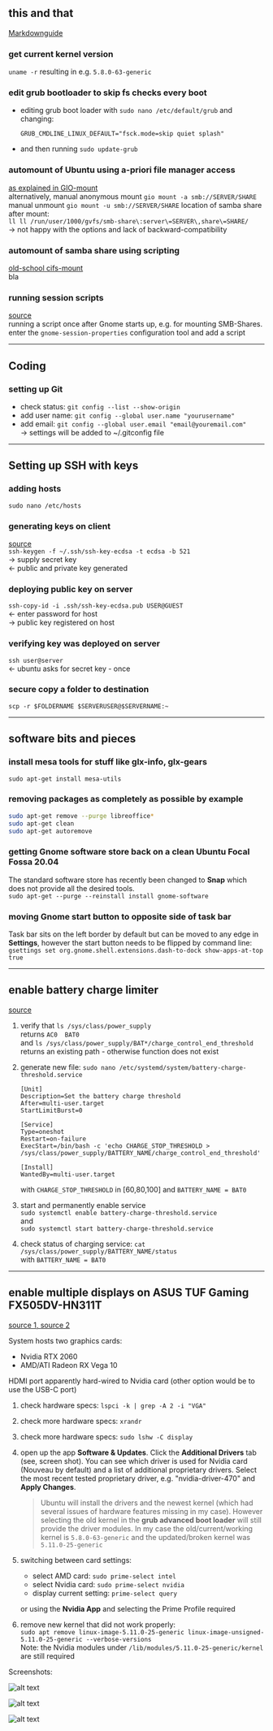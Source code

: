 ## this and that
[Markdownguide](https://www.markdownguide.org/basic-syntax)
### get current kernel version
`uname -r` resulting in e.g. `5.8.0-63-generic`
### edit grub bootloader to skip fs checks every boot
- editing grub boot loader with `sudo nano /etc/default/grub` and changing: 
    ```
    GRUB_CMDLINE_LINUX_DEFAULT="fsck.mode=skip quiet splash"
    ```
- and then running `sudo update-grub`
### automount of Ubuntu using a-priori file manager access
[as explained in GIO-mount](https://wiki.ubuntuusers.de/gio_mount)  
alternatively, manual anonymous mount
`gio mount -a smb://SERVER/SHARE`
manual unmount
`gio mount -u smb://SERVER/SHARE`
location of samba share after mount:  
`ll ll /run/user/1000/gvfs/smb-share\:server\=SERVER\,share\=SHARE/`  
&rightarrow; not happy with the options and lack of backward-compatibility

### automount of samba share using scripting
[old-school cifs-mount](https://baihuqian.github.io/2019-10-20-how-to-mount-wd-mycloud-on-ubuntu-18-04)  
bla

### running session scripts
[source](https://unix.stackexchange.com/questions/172179/gnome-shell-running-shell-script-after-session-starts)  
running a script once after Gnome starts up, e.g. for mounting SMB-Shares.  
enter the `gnome-session-properties` configuration tool and add a script

---
## Coding
### setting up Git
- check status: `git config --list --show-origin`  
- add user name: `git config --global user.name "yourusername"`  
- add email: `git config --global user.email "email@youremail.com"`  
&rightarrow; settings will be added to ~/.gitconfig file

---

## Setting up SSH with keys
### adding hosts
`sudo nano /etc/hosts`

### generating keys on client
[source](https://www.ssh.com/academy/ssh/keygen#choosing-an-algorithm-and-key-size)  
`ssh-keygen -f ~/.ssh/ssh-key-ecdsa -t ecdsa -b 521`  
&rightarrow; supply secret key  
&leftarrow; public and private key generated

### deploying public key on server
`ssh-copy-id -i .ssh/ssh-key-ecdsa.pub USER@GUEST`  
&leftarrow; enter password for host  
&rightarrow; public key registered on host

### verifying key was deployed on server
`ssh user@server`  
&leftarrow; ubuntu asks for secret key - once

### secure copy a folder to destination
`scp -r $FOLDERNAME $SERVERUSER@$SERVERNAME:~`

---

## software bits and pieces
### install mesa tools for stuff like glx-info, glx-gears 
`sudo apt-get install mesa-utils`
### removing packages as completely as possible by example
```bash
sudo apt-get remove --purge libreoffice*
sudo apt-get clean
sudo apt-get autoremove
```
### getting Gnome software store back on a clean Ubuntu Focal Fossa 20.04
The standard software store has recently been changed to **Snap** which does not provide all the desired tools.  
`sudo apt-get --purge --reinstall install gnome-software`
### moving Gnome start button to opposite side of task bar
Task bar sits on the left border by default but can be moved to any edge in **Settings**, however the start button needs to be flipped by command line:  
`gsettings set org.gnome.shell.extensions.dash-to-dock show-apps-at-top true`

---

## enable battery charge limiter
[source](https://www.linuxuprising.com/2021/02/how-to-limit-battery-charging-set.html)

1. verify that `ls /sys/class/power_supply`  
    returns `AC0  BAT0`  
    and `ls /sys/class/power_supply/BAT*/charge_control_end_threshold`  
    returns an existing path - otherwise function does not exist

2. generate new file: `sudo nano /etc/systemd/system/battery-charge-threshold.service`
    ```
    [Unit]
    Description=Set the battery charge threshold
    After=multi-user.target
    StartLimitBurst=0

    [Service]
    Type=oneshot
    Restart=on-failure
    ExecStart=/bin/bash -c 'echo CHARGE_STOP_THRESHOLD > /sys/class/power_supply/BATTERY_NAME/charge_control_end_threshold'

    [Install]
    WantedBy=multi-user.target
    ```
    with `CHARGE_STOP_THRESHOLD` in [60,80,100] and `BATTERY_NAME = BAT0`

3. start and permanently enable service  
    `sudo systemctl enable battery-charge-threshold.service`  
    and  
    `sudo systemctl start battery-charge-threshold.service`

4. check status of charging service: `cat /sys/class/power_supply/BATTERY_NAME/status`  
    with `BATTERY_NAME = BAT0`

---
## enable multiple displays on ASUS TUF Gaming FX505DV-HN311T
[source 1, ](https://www.linuxbabe.com/desktop-linux/switch-intel-nvidia-graphics-card-ubuntu)
[source 2](https://www.reddit.com/r/Ubuntu/comments/laf04n/working_asus_tuf_a15_with_ubuntu_2004_rtx_2060)

System hosts two graphics cards:  
- Nvidia RTX 2060
- AMD/ATI Radeon RX Vega 10  

HDMI port apparently hard-wired to Nvidia card (other option would be to use the USB-C port)
1. check hardware specs: `lspci -k | grep -A 2 -i "VGA"`  
2. check more hardware specs: `xrandr`
3. check more hardware specs: `sudo lshw -C display`  
4. open up the app **Software & Updates**. Click the **Additional Drivers** tab (see, screen shot). You can see which driver is used for Nvidia card (Nouveau by default) and a list of additional proprietary drivers. Select the most recent tested proprietary driver, e.g. "nvidia-driver-470" and **Apply Changes**.

    > Ubuntu will install the drivers and the newest kernel (which had several issues of hardware features missing in my case). However selecting the old kernel in the **grub advanced boot loader** will still provide the driver modules. In my case the old/current/working kernel is `5.8.0-63-generic` and the updated/broken kernel was `5.11.0-25-generic`

5.  switching between card settings:
    - select AMD card: `sudo prime-select intel`  
    - select Nvidia card: `sudo prime-select nvidia`  
    - display current setting: `prime-select query`

    or using the **Nvidia App** and selecting the Prime Profile required  

6. remove new kernel that did not work properly:  
    `sudo apt remove linux-image-5.11.0-25-generic linux-image-unsigned-5.11.0-25-generic --verbose-versions`  
    Note: the Nvidia modules under `/lib/modules/5.11.0-25-generic/kernel` are still required

Screenshots:

![alt text][img01]

![alt text][img02]

![alt text][img03]

[img01]:  ./Pictures/2021-08-10_configuration.png "Display configuration"
[img02]:  ./Pictures/2021-08-10_settings.png "System settings"
[img03]:  ./Pictures/2021-08-10_updates.png "Driver update settings"
